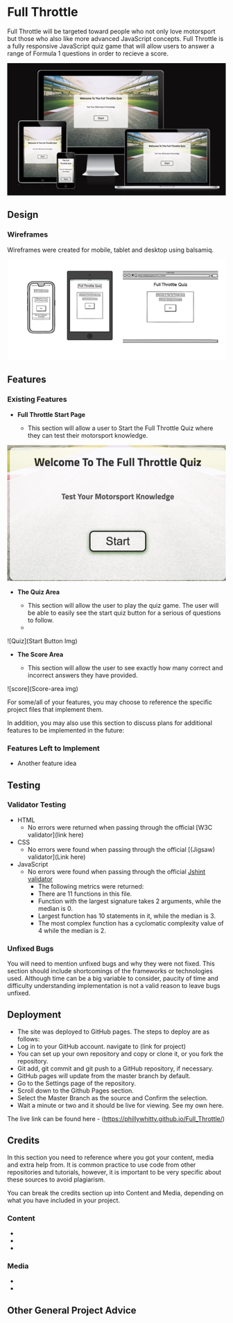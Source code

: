 # Full Throttle

 Full Throttle will be targeted toward people who not only love motorsport but those who also like more advanced JavaScript concepts. Full Throttle is a fully responsive JavaScript quiz game that will allow users to answer a range of Formula 1 questions in order to recieve a score.

![Responsice Mockup](./assets/images/am_i_responsive_img.png)


## Design

### Wireframes

Wireframes were created for mobile, tablet and desktop using balsamiq.

![Home Page](assets/images/start_page_wireframes.png)


## Features 

### Existing Features

- __Full Throttle Start Page__

  - This section will allow a user to Start the Full Throttle Quiz where they can test their motorsport knowledge.

![Logo](./assets/images/start_page_img.png)

- __The Quiz Area__

  - This section will allow the user to play the quiz game. The user will be able to easily see the start quiz button for a serious of questions to follow.
  - 

![Quiz](Start Button Img)

- __The Score Area__

  - This section will allow the user to see exactly how many correct and incorrect answers they have provided. 

![score](Score-area img)

For some/all of your features, you may choose to reference the specific project files that implement them.

In addition, you may also use this section to discuss plans for additional features to be implemented in the future:

### Features Left to Implement

- Another feature idea

## Testing 

### Validator Testing 

- HTML
    - No errors were returned when passing through the official [W3C validator](link here)
- CSS
    - No errors were found when passing through the official [(Jigsaw) validator](Link here)
- JavaScript
    - No errors were found when passing through the official [Jshint validator](https://jshint.com/)
      - The following metrics were returned: 
      - There are 11 functions in this file.
      - Function with the largest signature takes 2 arguments, while the median is 0.
      - Largest function has 10 statements in it, while the median is 3.
      - The most complex function has a cyclomatic complexity value of 4 while the median is 2.

### Unfixed Bugs

You will need to mention unfixed bugs and why they were not fixed. This section should include shortcomings of the frameworks or technologies used. Although time can be a big variable to consider, paucity of time and difficulty understanding implementation is not a valid reason to leave bugs unfixed. 

## Deployment

- The site was deployed to GitHub pages. The steps to deploy are as follows: 
- Log in to your GitHub account. navigate to (link for project)
- You can set up your own repository and copy or clone it, or you fork the repository.
- Git add, git commit and git push to a GitHub repository, if necessary.
- GitHub pages will update from the master branch by default.
- Go to the Settings page of the repository.
- Scroll down to the Github Pages section.
- Select the Master Branch as the source and Confirm the selection.
- Wait a minute or two and it should be live for viewing. See my own here.
 
The live link can be found here - (https://phillywhitty.github.io/Full_Throttle/)

## Credits 

In this section you need to reference where you got your content, media and extra help from. It is common practice to use code from other repositories and tutorials, however, it is important to be very specific about these sources to avoid plagiarism. 

You can break the credits section up into Content and Media, depending on what you have included in your project. 

### Content 

- 
- 
- 

### Media

- 
- 

## Other General Project Advice
